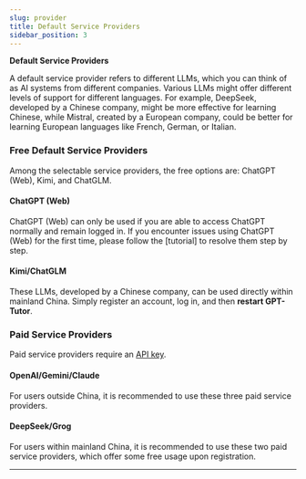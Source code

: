 ```yaml
---
slug: provider
title: Default Service Providers
sidebar_position: 3
---
```



**Default Service Providers**

A default service provider refers to different LLMs, which you can think of as AI systems from different companies. Various LLMs might offer different levels of support for different languages. For example, DeepSeek, developed by a Chinese company, might be more effective for learning Chinese, while Mistral, created by a European company, could be better for learning European languages like French, German, or Italian.

### Free Default Service Providers

Among the selectable service providers, the free options are: ChatGPT (Web), Kimi, and ChatGLM.

#### ChatGPT (Web)

ChatGPT (Web) can only be used if you are able to access ChatGPT normally and remain logged in. If you encounter issues using ChatGPT (Web) for the first time, please follow the [tutorial] to resolve them step by step.

#### Kimi/ChatGLM

These LLMs, developed by a Chinese company, can be used directly within mainland China. Simply register an account, log in, and then **restart GPT-Tutor**.

### Paid Service Providers

Paid service providers require an [API key](APIkey.md).

#### OpenAI/Gemini/Claude

For users outside China, it is recommended to use these three paid service providers.

#### DeepSeek/Grog

For users within mainland China, it is recommended to use these two paid service providers, which offer some free usage upon registration.

---





